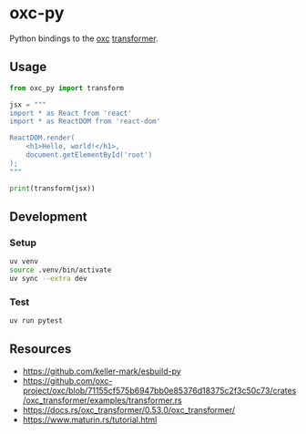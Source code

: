 # oxc-py

Python bindings to the [oxc](https://github.com/oxc-project/oxc) [transformer](https://github.com/oxc-project/oxc/tree/main/crates/oxc_transformer).

## Usage

```py
from oxc_py import transform

jsx = """
import * as React from 'react'
import * as ReactDOM from 'react-dom'

ReactDOM.render(
    <h1>Hello, world!</h1>,
    document.getElementById('root')
);
"""

print(transform(jsx))
```

## Development

### Setup

```sh
uv venv
source .venv/bin/activate
uv sync --extra dev
```

### Test

```sh
uv run pytest
```

## Resources
- https://github.com/keller-mark/esbuild-py
- https://github.com/oxc-project/oxc/blob/71155cf575b6947bb0e85376d18375c2f3c50c73/crates/oxc_transformer/examples/transformer.rs
- https://docs.rs/oxc_transformer/0.53.0/oxc_transformer/
- https://www.maturin.rs/tutorial.html